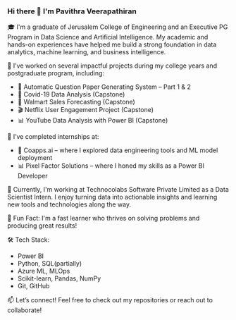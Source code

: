### Hi there 👋 I'm Pavithra Veerapathiran

🎓 I'm a graduate of Jerusalem College of Engineering and an Executive PG Program in Data Science and Artificial Intelligence. My academic and hands-on experiences have helped me build a strong foundation in data analytics, machine learning, and business intelligence.

🚀 I've worked on several impactful projects during my college years and postgraduate program, including:
- 📄 Automatic Question Paper Generating System – Part 1 & 2
- 🦠 Covid-19 Data Analysis (Capstone)
- 🛒 Walmart Sales Forecasting (Capstone)
- 🎬 Netflix User Engagement Project (Capstone)
- 📊 YouTube Data Analysis with Power BI (Capstone)

💼 I’ve completed internships at:
- 🔧 Coapps.ai – where I explored data engineering tools and ML model deployment
- 📊 Pixel Factor Solutions – where I honed my skills as a Power BI Developer

🌟 Currently, I'm working at Technocolabs Software Private Limited as a Data Scientist Intern. I enjoy turning data into actionable insights and learning new tools and technologies along the way.

📌 Fun Fact: I'm a fast learner who thrives on solving problems and producing great results!

🛠️ Tech Stack:
- Power BI
- Python, SQL(partially)
- Azure ML, MLOps
- Scikit-learn, Pandas, NumPy
- Git, GitHub

📫 Let’s connect!
Feel free to check out my repositories or reach out to collaborate!

